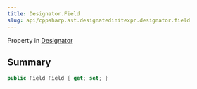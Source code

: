 ```yaml
---
title: Designator.Field
slug: api/cppsharp.ast.designatedinitexpr.designator.field
---
```

Property in [Designator](/api/cppsharp/ast/designatedinitexpr/designator)

## Summary



```csharp
public Field Field { get; set; }
```

